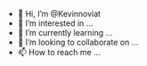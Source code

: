 - 👋 Hi, I’m @Kevinnoviat
- 👀 I’m interested in ...
- 🌱 I’m currently learning ...
- 💞️ I’m looking to collaborate on ...
- 📫 How to reach me ...

<!---
Kevinnoviat/Kevinnoviat is a ✨ special ✨ repository because its `README.md` (this file) appears on your GitHub profile.
You can click the Preview link to take a look at your changes.
--->
